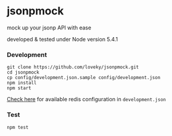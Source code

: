# jsonpmock
mock up your jsonp API with ease 

developed & tested under Node version 5.4.1

### Development
```shell
git clone https://github.com/loveky/jsonpmock.git
cd jsonpmock
cp config/development.json.sample config/development.json
npm install
npm start
```
[Check here](https://github.com/luin/ioredis/blob/master/API.md#new_Redis_new) for available redis configuration in `development.json`

### Test
```shell
npm test
```
